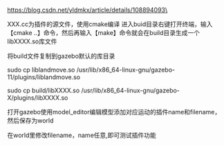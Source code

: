 https://blog.csdn.net/yldmkx/article/details/108894093\

XXX.cc为插件的源文件，使用cmake编译
进入buid目录右键打开终端，输入【cmake ..】命令，然后再输入【make】命令就会在build目录生成一个libXXXX.so库文件


将build文件复制到gazebo默认的库目录

sudo cp liblandmove.so  /usr/lib/x86_64-linux-gnu/gazebo-11/plugins/liblandmove.so

sudo cp build/libXXXX.so /usr/lib/x86_64-linux-gnu/gazebo-X/plugins/libXXXX.so

打开gazebo使用model_editor编辑模型添加对应运动的插件name和filename，然后保存为world


在world里修改filename，name任意,即可测试插件功能
      <plugin name='move' filename='libline.so'/>
